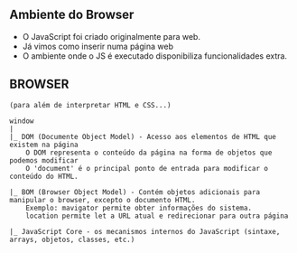 ## Ambiente do Browser

- O JavaScript foi criado originalmente para web.
- Já vimos como inserir numa página web
- O ambiente onde o JS é executado disponibiliza funcionalidades extra.

## BROWSER

    (para além de interpretar HTML e CSS...)

    window
    |
    |_ DOM (Documente Object Model) - Acesso aos elementos de HTML que existem na página
        O DOM representa o conteúdo da página na forma de objetos que podemos modificar
        O 'document' é o principal ponto de entrada para modificar o conteúdo do HTML.

    |_ BOM (Browser Object Model) - Contém objetos adicionais para manipular o browser, excepto o documento HTML.
        Exemplo: mavigator permite obter informações do sistema.
        location permite let a URL atual e redirecionar para outra página

    |_ JavaScript Core - os mecanismos internos do JavaScript (sintaxe, arrays, objetos, classes, etc.)